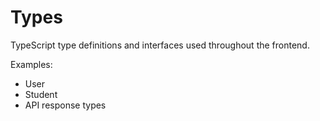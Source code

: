 # Types

TypeScript type definitions and interfaces used throughout the frontend.

Examples:
- User
- Student
- API response types
